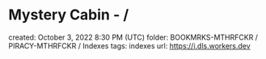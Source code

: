 # Mystery Cabin - /

created: October 3, 2022 8:30 PM (UTC)
folder: BOOKMRKS-MTHRFCKR / PIRACY-MTHRFCKR / Indexes
tags: indexes
url: https://i.dls.workers.dev